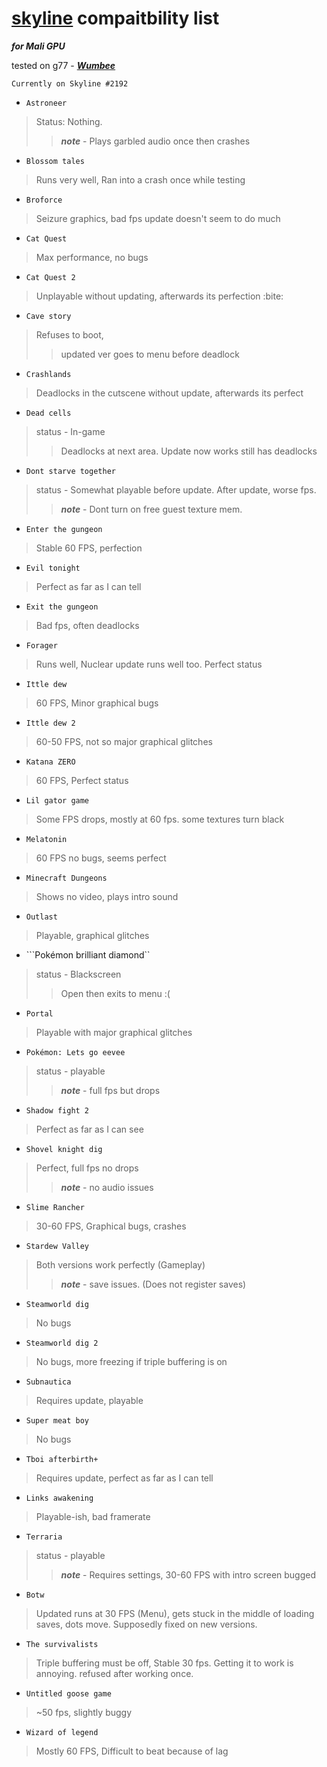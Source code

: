 # [skyline](https://skyline-emu.one) compaitbility list

***for Mali GPU***

tested on g77 - [***Wumbee***](https://github.com/Wumbee01)

``Currently on Skyline #2192``

- ``Astroneer``
>Status: Nothing.
>>***note*** - Plays garbled audio once then crashes

- ``Blossom tales``
>Runs very well, Ran into a crash once while testing

- ``Broforce``
>Seizure graphics, bad fps update doesn't seem to do much

- ``Cat Quest``
>Max performance, no bugs

- ``Cat Quest 2``
>Unplayable without updating, afterwards its perfection :bite:

- ``Cave story``
>Refuses to boot,
>>updated ver goes to menu before deadlock

- ``Crashlands``
>Deadlocks in the cutscene without update, afterwards its perfect

- ``Dead cells``
> status - In-game
>>Deadlocks at next area. Update now works still has deadlocks

- ``Dont starve together``
> status - Somewhat playable before update. After update, worse fps.
>>***note*** - Dont turn on free guest texture mem.

- ``Enter the gungeon``
>Stable 60 FPS, perfection

- ``Evil tonight``
>Perfect as far as I can tell

- ``Exit the gungeon``
>Bad fps, often deadlocks

- ``Forager``
>Runs well, Nuclear update runs well too. Perfect status

- ``Ittle dew``
>60 FPS, Minor graphical bugs

- ``Ittle dew 2``
>60-50 FPS, not so major graphical glitches

- ``Katana ZERO``
>60 FPS, Perfect status

- ``Lil gator game``
>Some FPS drops, mostly at 60 fps. some textures turn black

- ``Melatonin``
>60 FPS no bugs, seems perfect

- ``Minecraft Dungeons``
>Shows no video, plays intro sound

- ``Outlast``
>Playable, graphical glitches

- ```Pokémon brilliant diamond``
> status - Blackscreen
>>Open then exits to menu :(

- ``Portal``
>Playable with major graphical glitches

- ``Pokémon: Lets go eevee``
>status - playable
>>***note*** - full fps but drops
    
- ``Shadow fight 2``
>Perfect as far as I can see

- ``Shovel knight dig``
>Perfect, full fps no drops
>>***note*** - no audio issues

- ``Slime Rancher``
>30-60 FPS, Graphical bugs, crashes

- ``Stardew Valley``
>Both versions work perfectly (Gameplay)
>>***note*** -  save issues. (Does not register saves)

- ``Steamworld dig``
>No bugs

- ``Steamworld dig 2``
>No bugs, more freezing if triple buffering is on

- ``Subnautica``
>Requires update, playable

- ``Super meat boy``
>No bugs

- ``Tboi afterbirth+``
>Requires update, perfect as far as I can tell

- ``Links awakening``
>Playable-ish, bad framerate

- ``Terraria``
> status - playable
>>***note*** - Requires settings, 30-60 FPS with intro screen bugged

- ``Botw``
>Updated runs at 30 FPS (Menu), gets stuck in the middle of loading saves, dots move. Supposedly fixed on new versions.

- ``The survivalists``
>Triple buffering must be off, Stable 30 fps. Getting it to work is annoying. refused after working once.

- ``Untitled goose game``
>~50 fps, slightly buggy

- ``Wizard of legend``
>Mostly 60 FPS, Difficult to beat because of lag

